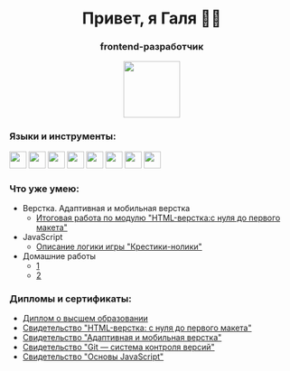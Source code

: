 <div id="header" align="center">
  <h1>Привет, я Галя 👋🏻</h1>
  <h3>frontend-разработчик</h3>
  <a href="https://t.me/galechka_K">
    <img src="https://img.shields.io/badge/Telegram-A3836F?logo=telegram&logoColor=white&style=for-the-badge)" width="100">
  </a>
</div> 

<div>
<h3>Языки и инструменты:</h3>
  <img src="https://cdn.jsdelivr.net/gh/devicons/devicon@latest/icons/html5/html5-original.svg" width="30"/>
  <img src="https://cdn.jsdelivr.net/gh/devicons/devicon@latest/icons/css3/css3-original.svg" width="30" />
  <img src="https://cdn.jsdelivr.net/gh/devicons/devicon@latest/icons/javascript/javascript-original.svg" width="30">
  <img src="https://cdn.jsdelivr.net/gh/devicons/devicon@latest/icons/react/react-original.svg" width="30"/>
  <img src="https://cdn.jsdelivr.net/gh/devicons/devicon@latest/icons/git/git-original.svg" width="30"/>
  <img src="https://cdn.jsdelivr.net/gh/devicons/devicon@latest/icons/vscode/vscode-original.svg" width="30"/>
  <img src="https://cdn.jsdelivr.net/gh/devicons/devicon@latest/icons/photoshop/photoshop-original.svg" width="30"/>
  <img src="https://cdn.jsdelivr.net/gh/devicons/devicon@latest/icons/figma/figma-original.svg" width="30" />
</div>

<div>
  <h3>Что уже умею:</h3>
  <ul>
    <li>Верстка. Адаптивная и мобильная верстка
      <ul>
        <li><a href="https://galya0897.github.io/mq-dm/">Итоговая работа по модулю "HTML-верстка:с нуля до первого макета"</a></li>
      </ul>
    </li>
    <li>JavaScript 
      <ul>
        <li><a href="https://replit.com/@GaliaKondratiev/Diplom-startovyi-kod?v=1#logic.js">Описание логики игры "Крестики-нолики"</a></li>
      </ul>
    </li>
    <li>Домашние работы 
      <ul>
        <li><a href="№0">1</a></li>
        <li><a href="№0">2</a></li>
      </ul>
    </li>
  
  </ul>
</div>

<div>
  <h3>Дипломы и сертификаты:</h3>
  <ul>
    <li><a href="https://github.com/galya0897/galya0897/blob/main/higher%20education.pdf">Диплом о высшем образовании</a></li>
    <li><a href="https://github.com/galya0897/galya0897/blob/main/1%20html.pdf">Свидетельство "HTML-верстка: с нуля до первого
макета"</a></li>
    <li><a href="https://github.com/galya0897/galya0897/blob/main/2%20adaptive%20and%20mobile%20layout.pdf">Свидетельство "Адаптивная и мобильная верстка"</a></li></li>
    <li><a href="https://github.com/galya0897/galya0897/blob/main/3%20git.pdf">Свидетельство "Git — система контроля версий"</a></li>
    <li><a href="https://github.com/galya0897/galya0897/blob/main/4%20JavaScript%20basics.pdf">Свидетельство "Основы JavaScript"</a></li>
  </ul>
</div>

<!--
**galya0897/galya0897** is a ✨ _special_ ✨ repository because its `README.md` (this file) appears on your GitHub profile.

Here are some ideas to get you started:

- 🔭 I’m currently working on ...
- 🌱 I’m currently learning ...
- 👯 I’m looking to collaborate on ...
- 🤔 I’m looking for help with ...
- 💬 Ask me about ...
- 📫 How to reach me: ...
- 😄 Pronouns: ...
- ⚡ Fun fact: ...
-->
